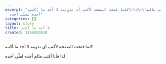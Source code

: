 ```yaml
---
excerpt: "كلما فتحت الصفحة ﻷكتب أى تدوينة لا أجد ما أكتبه\r\n\r\nلذا فأنا أكتب مالم
  أجده لعلّى أجده"
categories: []
layout: story
title: لا أجد ما أكتب
created: 1154383610
---
```

كلما فتحت الصفحة ﻷكتب أى تدوينة لا أجد ما أكتبه

لذا فأنا أكتب مالم أجده لعلّى أجده
